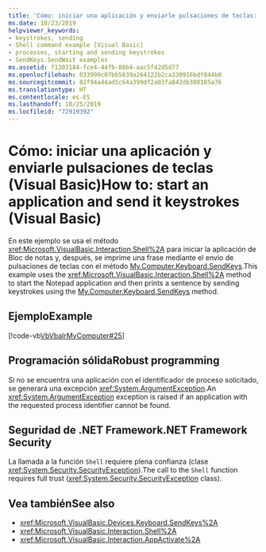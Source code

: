 ```yaml
---
title: 'Cómo: iniciar una aplicación y enviarle pulsaciones de teclas: Visual Basic'
ms.date: 10/23/2019
helpviewer_keywords:
- keystrokes, sending
- Shell command example [Visual Basic]
- processes, starting and sending keystrokes
- SendKeys.SendWait examples
ms.assetid: f1303184-fce4-44fb-88b4-aac5f42d5d77
ms.openlocfilehash: 033999c07bb5839a264122b2ca330916bdf844b8
ms.sourcegitcommit: 82f94a44ad5c64a399df2a03fa842db308185a76
ms.translationtype: HT
ms.contentlocale: es-ES
ms.lasthandoff: 10/25/2019
ms.locfileid: "72919392"
---
```

# <a name="how-to-start-an-application-and-send-it-keystrokes-visual-basic"></a><span data-ttu-id="bb2b5-102">Cómo: iniciar una aplicación y enviarle pulsaciones de teclas (Visual Basic)</span><span class="sxs-lookup"><span data-stu-id="bb2b5-102">How to: start an application and send it keystrokes (Visual Basic)</span></span>

<span data-ttu-id="bb2b5-103">En este ejemplo se usa el método <xref:Microsoft.VisualBasic.Interaction.Shell%2A> para iniciar la aplicación de Bloc de notas y, después, se imprime una frase mediante el envío de pulsaciones de teclas con el método [My.Computer.Keyboard.SendKeys](xref:Microsoft.VisualBasic.Devices.Keyboard.SendKeys%2A).</span><span class="sxs-lookup"><span data-stu-id="bb2b5-103">This example uses the <xref:Microsoft.VisualBasic.Interaction.Shell%2A> method to start the Notepad application and then prints a sentence by sending keystrokes using the [My.Computer.Keyboard.SendKeys](xref:Microsoft.VisualBasic.Devices.Keyboard.SendKeys%2A) method.</span></span>

## <a name="example"></a><span data-ttu-id="bb2b5-104">Ejemplo</span><span class="sxs-lookup"><span data-stu-id="bb2b5-104">Example</span></span>

[!code-vb[VbVbalrMyComputer#25](~/samples/snippets/visualbasic/VS_Snippets_VBCSharp/VbVbalrMyComputer/VB/Class2.vb#25)]

## <a name="robust-programming"></a><span data-ttu-id="bb2b5-105">Programación sólida</span><span class="sxs-lookup"><span data-stu-id="bb2b5-105">Robust programming</span></span>

<span data-ttu-id="bb2b5-106">Si no se encuentra una aplicación con el identificador de proceso solicitado, se generará una excepción <xref:System.ArgumentException>.</span><span class="sxs-lookup"><span data-stu-id="bb2b5-106">An <xref:System.ArgumentException> exception is raised if an application with the requested process identifier cannot be found.</span></span>  
  
## <a name="net-framework-security"></a><span data-ttu-id="bb2b5-107">Seguridad de .NET Framework</span><span class="sxs-lookup"><span data-stu-id="bb2b5-107">.NET Framework Security</span></span>

<span data-ttu-id="bb2b5-108">La llamada a la función `Shell` requiere plena confianza (clase <xref:System.Security.SecurityException>).</span><span class="sxs-lookup"><span data-stu-id="bb2b5-108">The call to the `Shell` function requires full trust (<xref:System.Security.SecurityException> class).</span></span>

## <a name="see-also"></a><span data-ttu-id="bb2b5-109">Vea también</span><span class="sxs-lookup"><span data-stu-id="bb2b5-109">See also</span></span>

- <xref:Microsoft.VisualBasic.Devices.Keyboard.SendKeys%2A>
- <xref:Microsoft.VisualBasic.Interaction.Shell%2A>
- <xref:Microsoft.VisualBasic.Interaction.AppActivate%2A>

